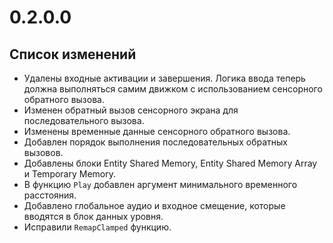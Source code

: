 # 0.2.0.0

## Список изменений

- Удалены входные активации и завершения. Логика ввода теперь должна выполняться самим движком с использованием сенсорного обратного вызова.
- Изменен обратный вызов сенсорного экрана для последовательного вызова.
- Изменены временные данные сенсорного обратного вызова.
- Добавлен порядок выполнения последовательных обратных вызовов.
- Добавлены блоки Entity Shared Memory, Entity Shared Memory Array и Temporary Memory.
- В функцию `Play` добавлен аргумент минимального временного расстояния.
- Добавлено глобальное аудио и входное смещение, которые вводятся в блок данных уровня.
- Исправили `RemapClamped` функцию.
